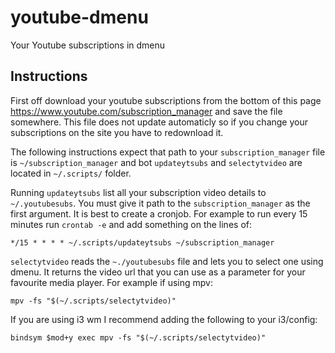 # youtube-dmenu
Your Youtube subscriptions in dmenu

## Instructions
First off download your youtube subscriptions from the bottom of this page https://www.youtube.com/subscription_manager and save the file somewhere.
This file does not update automaticly so if you change your subscriptions on the site you have to redownload it.

The following instructions expect that path to your `subscription_manager` file is `~/subscription_manager` and bot `updateytsubs` and `selectytvideo` are located in `~/.scripts/` folder.

Running `updateytsubs` list all your subscription video details to `~/.youtubesubs`.
You must give it path to the `subscription_manager` as the first argument.
It is best to create a cronjob. For example to run every 15 minutes run `crontab -e` and add something on the lines of:
```
*/15 * * * * ~/.scripts/updateytsubs ~/subscription_manager
```

`selectytvideo` reads the `~./youtubesubs` file and lets you to select one using dmenu.
It returns the video url that you can use as a parameter for your favourite media player.
For example if using mpv:
```
mpv -fs "$(~/.scripts/selectytvideo)"
```
If you are using i3 wm I recommend adding the following to your i3/config:
```
bindsym $mod+y exec mpv -fs "$(~/.scripts/selectytvideo)"
```

